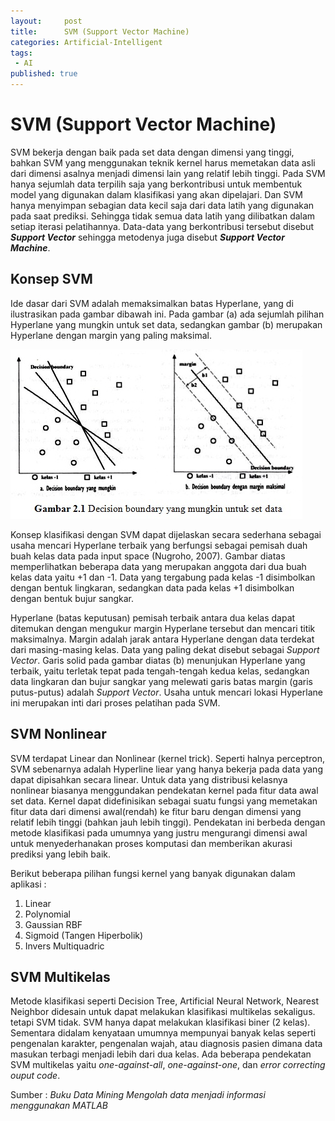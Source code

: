 ```yaml
---
layout:     post
title:      SVM (Support Vector Machine)
categories: Artificial-Intelligent
tags:
 - AI
published: true
---
```

# SVM (Support Vector Machine)

SVM bekerja dengan baik pada set data dengan dimensi yang tinggi, bahkan SVM yang menggunakan teknik kernel harus memetakan data asli dari dimensi asalnya menjadi dimensi lain yang relatif lebih tinggi. Pada SVM hanya sejumlah data terpilih saja yang berkontribusi untuk membentuk model yang digunakan dalam klasifikasi yang akan dipelajari. Dan SVM hanya menyimpan sebagian data kecil saja dari data latih yang digunakan pada saat prediksi. Sehingga tidak semua data latih yang dilibatkan dalam setiap iterasi pelatihannya. Data-data yang berkontribusi tersebut disebut **_Support Vector_** sehingga metodenya juga disebut **_Support Vector Machine_**.  

## Konsep SVM
Ide dasar dari SVM adalah memaksimalkan batas Hyperlane, yang di ilustrasikan pada gambar dibawah ini. Pada gambar (a) ada sejumlah pilihan Hyperlane yang mungkin untuk set data, sedangkan gambar (b) merupakan Hyperlane dengan margin yang paling maksimal.  

![decision boudary](https://raw.githubusercontent.com/akhmadsyarif04/blog/gh-pages/_posts/svm-matlab-decision-boundary.jpg)

Konsep klasifikasi dengan SVM dapat dijelaskan secara sederhana sebagai usaha mencari Hyperlane terbaik yang berfungsi sebagai pemisah duah buah kelas data pada input space (Nugroho, 2007). Gambar diatas memperlihatkan beberapa data yang merupakan anggota dari dua buah kelas data yaitu +1 dan -1. Data yang tergabung pada kelas -1 disimbolkan dengan bentuk lingkaran, sedangkan data pada kelas +1 disimbolkan dengan bentuk bujur sangkar.  

Hyperlane (batas keputusan) pemisah terbaik antara dua kelas dapat ditemukan dengan mengukur margin Hyperlane tersebut dan mencari titik maksimalnya. Margin adalah jarak antara Hyperlane dengan data terdekat dari masing-masing kelas. Data yang paling dekat disebut sebagai _Support Vector_. Garis solid pada gambar diatas (b) menunjukan Hyperlane yang terbaik, yaitu terletak tepat pada tengah-tengah kedua kelas, sedangkan data lingkaran dan bujur sangkar yang melewati garis batas margin (garis putus-putus) adalah _Support Vector_. Usaha untuk mencari lokasi Hyperlane ini merupakan inti dari proses pelatihan pada SVM.  

## SVM Nonlinear
SVM terdapat Linear dan Nonlinear (kernel trick). Seperti halnya perceptron, SVM sebenarnya adalah Hyperline liear yang hanya bekerja pada data yang dapat dipisahkan secara linear. Untuk data yang distribusi kelasnya nonlinear biasanya menggundakan pendekatan kernel pada fitur data awal set data. Kernel dapat didefinisikan sebagai suatu fungsi yang memetakan fitur data dari dimensi awal(rendah) ke fitur baru dengan dimensi yang relatif lebih tinggi (bahkan jauh lebih tinggi). Pendekatan ini berbeda dengan metode klasifikasi pada umumnya yang justru mengurangi dimensi awal untuk menyederhanakan proses komputasi dan memberikan akurasi prediksi yang lebih baik.  

Berikut beberapa pilihan fungsi kernel yang banyak digunakan dalam aplikasi :  
1. Linear  
2. Polynomial  
3. Gaussian RBF  
4. Sigmoid (Tangen Hiperbolik)  
5. Invers Multiquadric  

## SVM Multikelas
Metode klasifikasi seperti Decision Tree, Artificial Neural Network, Nearest Neighbor didesain untuk dapat melakukan klasifikasi multikelas sekaligus. tetapi SVM tidak. SVM hanya dapat melakukan klasifikasi biner (2 kelas).  Sementara didalam kenyataan umumnya mempunyai banyak kelas seperti pengenalan karakter, pengenalan wajah, atau diagnosis pasien dimana data masukan terbagi menjadi lebih dari dua kelas.  Ada beberapa pendekatan SVM multikelas yaitu _one-against-all_, _one-against-one_, dan _error correcting ouput code_.   


Sumber : _Buku Data Mining Mengolah data menjadi informasi menggunakan MATLAB_


